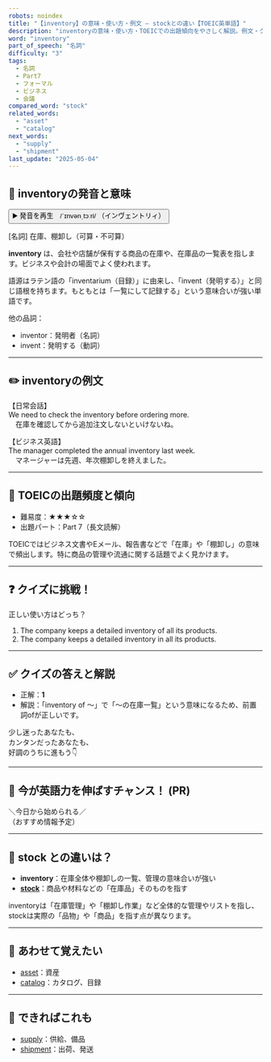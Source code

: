 ```yaml
---
robots: noindex
title: "【inventory】の意味・使い方・例文 ― stockとの違い【TOEIC英単語】"
description: "inventoryの意味・使い方・TOEICでの出題傾向をやさしく解説。例文・クイズ付きでstockとの違いもわかりやすく学べます。"
word: "inventory"
part_of_speech: "名詞"
difficulty: "3"
tags:
  - 名詞
  - Part7
  - フォーマル
  - ビジネス
  - 会議
compared_word: "stock"
related_words:
  - "asset"
  - "catalog"
next_words:
  - "supply"
  - "shipment"
last_update: "2025-05-04"
---
```


## 🔰 inventoryの発音と意味

<button class="play-audio" onclick="playTTS('inventory')">
  <span class="play-audio-main">
    ▶️ 発音を再生　/ˈɪnvənˌtɔːri/
  </span>
  <span class="play-audio-sub">
    （インヴェントリィ）
  </span>
</button>

[名詞] 在庫、棚卸し（可算・不可算）

**inventory** は、会社や店舗が保有する商品の在庫や、在庫品の一覧表を指します。ビジネスや会計の場面でよく使われます。

語源はラテン語の「inventarium（目録）」に由来し、「invent（発明する）」と同じ語根を持ちます。もともとは「一覧にして記録する」という意味合いが強い単語です。

他の品詞：  
- inventor：発明者（名詞）
- invent：発明する（動詞）

---

## ✏️ inventoryの例文

【日常会話】  
We need to check the inventory before ordering more.  
　在庫を確認してから追加注文しないといけないね。

【ビジネス英語】  
The manager completed the annual inventory last week.  
　マネージャーは先週、年次棚卸しを終えました。

---

## 🎯 TOEICの出題頻度と傾向

- 難易度：★★★☆☆
- 出題パート：Part 7（長文読解）

TOEICではビジネス文書やEメール、報告書などで「在庫」や「棚卸し」の意味で頻出します。特に商品の管理や流通に関する話題でよく見かけます。

---

## ❓ クイズに挑戦！

正しい使い方はどっち？

1. The company keeps a detailed inventory of all its products.  
2. The company keeps a detailed inventory in all its products.

---

## ✅ クイズの答えと解説

- 正解：**1**
- 解説：「inventory of ～」で「～の在庫一覧」という意味になるため、前置詞ofが正しいです。

少し迷ったあなたも、  
カンタンだったあなたも、  
好調のうちに進もう👇️

---

## 🚀 今が英語力を伸ばすチャンス！ (PR)

<div class="info-center">
＼今日から始められる／<br>  
（おすすめ情報予定）
</div>

---

## 🤔  stock との違いは？

- **inventory**：在庫全体や棚卸しの一覧、管理の意味合いが強い
- **[stock](/word/stock/)**：商品や材料などの「在庫品」そのものを指す

inventoryは「在庫管理」や「棚卸し作業」など全体的な管理やリストを指し、stockは実際の「品物」や「商品」を指す点が異なります。

---

## 🧩 あわせて覚えたい

- [asset](/word/asset/)：資産
- [catalog](/word/catalog/)：カタログ、目録

---

## 📖 できればこれも

- [supply](/word/supply/)：供給、備品
- [shipment](/word/shipment/)：出荷、発送

<!-- cvid: aid30_bid10 -->
